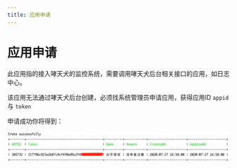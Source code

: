 ```yaml
---
title: 应用申请
---
```


# 应用申请

此应用指的接入哮天犬的监控系统，需要调用哮天犬后台相关接口的应用，如日志中心。

该应用无法通过哮天犬后台创建，必须找系统管理员申请应用，获得应用ID `appid` 与 `token`

申请成功你将得到：

![openapi01](../../images/openapi01.png)
